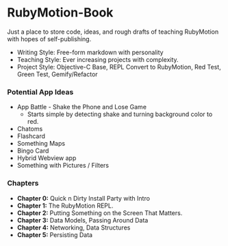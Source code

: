 RubyMotion-Book
===============

Just a place to store code, ideas, and rough drafts of teaching RubyMotion with hopes of self-publishing.


* Writing Style: Free-form markdown with personality
* Teaching Style: Ever increasing projects with complexity.
* Project Style: Objective-C Base, REPL Convert to RubyMotion, Red Test, Green Test, Gemify/Refactor

### Potential App Ideas
* App Battle - Shake the Phone and Lose Game
  * Starts simple by detecting shake and turning background color to red.
* Chatoms
* Flashcard
* Something Maps
* Bingo Card
* Hybrid Webview app
* Something with Pictures / Filters

### Chapters
* **Chapter 0:** Quick n Dirty Install Party with Intro
* **Chapter 1:** The RubyMotion REPL.
* **Chapter 2:** Putting Something on the Screen That Matters.
* **Chapter 3:** Data Models, Passing Around Data
* **Chapter 4:** Networking, Data Structures
* **Chapter 5:** Persisting Data
